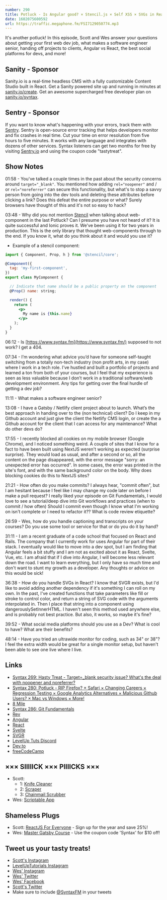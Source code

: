 ```yaml
---
number: 290
title: Potluck - Is Angular good? × Stencil.js × Self XSS × SVGs in React × Social Platforms for Devs × Project Handoff × Cleaning Knives × More!
date: 1602075600592
url: https://traffic.megaphone.fm/FSI7129050774.mp3
---
```


It's another potluck! In this episode, Scott and Wes answer your questions about getting your first web dev job, what makes a software engineer senior, handing off projects to clients, Angular vs React, the best social platforms for devs, and more!

## Sanity - Sponsor
Sanity.io is a real-time headless CMS with a fully customizable Content Studio built in React. Get a Sanity powered site up and running in minutes at [sanity.io/create](https://www.sanity.io/create). Get an awesome supercharged free developer plan on [sanity.io/syntax](https://www.sanity.io/syntax).

## Sentry - Sponsor
If you want to know what's happening with your errors, track them with [Sentry](https://sentry.io/). Sentry is open-source error tracking that helps developers monitor and fix crashes in real time. Cut your time on error resolution from five hours to five minutes. It works with any language and integrates with dozens of other services. Syntax listeners can get two months for free by visiting [Sentry.io](https://sentry.io/) and using the coupon code "tastytreat".

## Show Notes

01:58 - You've talked a couple times in the past about the security concerns around `target="_blank"`. You mentioned how adding `rel="noopener"` and / or `rel="noreferrer"` can secure this functionality, but what's to stop a savvy person from going into the dev tools and deleting these attributes before clicking a link? Does this defeat the entire purpose or what? Surely browsers have thought of this and it's not so easy to hack?

03:48 - Why did you not mention [Stencil](https://stenciljs.com/) when talking about web-component in the last Potluck? Can I presume you have not heard of it? It is quite successful and Ionic proves it. We've been using it for two years in production. This is the only library that thought web-components through to the end. If you know it, what do you think about it and would you use it?

* Example of a stencil component:

```jsx
import { Component, Prop, h } from '@stencil/core';

@Component({
  tag: 'my-first-component',
})
export class MyComponent {

  // Indicate that name should be a public property on the component
  @Prop() name: string;

  render() {
    return (
      <p>
        My name is {this.name}
      </p>
    );
  }
}
```

06:12 - Is [https://www.syntax.fm](https://www.syntax.fm/) supposed to not work? I get a 404.

07:34 - I’m wondering what advice you’d have for someone self-taught switching from a totally non-tech industry (non profit arts, in my case) where I work in a tech role. I’ve hustled and built a portfolio of projects and learned a ton from both of your courses, but I feel that my experience is seen as less valuable because I don’t work in a traditional software/web development environment. Any tips for getting over the final hurdle of getting a dev job?

11:11 - What makes a software engineer senior?

13:08 - I have a Gatsby / Netlify client project about to launch. What’s the best approach in handing over to the (non technical) client? Do I keep in my Github account and just give the client the Netlify CMS login, or create the a Github account for the client that I can access for any maintenance? What do other devs do?

17:55 - I recently blocked all cookies on my mobile browser (Google Chrome), and I noticed something weird. A couple of sites that I know for a fact to have been built using NextJS weren't working as expected (surprise surprise). They would load as usual, and after a second or so, all the content on the page disappeared, with the error message "sorry: an unexpected error has occurred". In some cases, the error was printed in the site's font, and with the same background color on the body. Why does blocking cookies do this to NextJS sites?

21:21 - How often do you make commits? I always hear, "commit often", but I am hesitant because I feel like I may change my code later on before I make a pull request? I really liked your episode on Git Fundamentals, I would love to see a tutorial/deep dive into Git workflows and practices (when to commit / how often) Should I commit even though I know what I'm working on isn't complete or I need to refactor it?? What is code review etiquette?

26:59 - Wes, how do you handle captioning and transcripts on your courses? Do you use some tool or service for that or do you do it by hand?	

31:11 - I am a recent graduate of a code school that focused on React and Rails. The company that I currently work for uses Angular for part of their stack. I eventually would like to move into a dev spot, but I am finding that Angular feels a bit stuffy and I am not as excited about it as React, Svelte, Vue, etc. I am afraid that if I dive into Angular, I will become less relevant down the road. I want to learn everything, but I only have so much time and don't want to stunt my growth as a developer. Any thoughts or advice on this would be sick!

36:38 - How do you handle SVGs in React? I know that SVGR exists, but I'd like to avoid adding another dependency if it's something I can roll on my own. In the past, I've created functions that take parameters like fill or stroke to control color, and return a string of SVG code with the arguments interpolated in. Then I place that string into a component using dangerouslySetInnerHTML. I haven't seen this method used anywhere else, and is probably not best practice. But also, it works, so maybe it's fine?

39:52 - What social media platforms should you use as a Dev? What is cool to have? What are their benefits?

48:14 - Have you tried an ultrawide monitor for coding, such as 34" or 38"? I feel the extra width would be great for a single monitor setup, but haven't been able to see one live where I live.

## Links
* [Syntax 269: Hasty Treat - Target=_blank security issue? What's the deal with noopener and noreferrer?](https://syntax.fm/show/269/hasty-treat-target-_blank-security-issue-what-s-the-deal-with-noopener-and-noreferrer)
* [Syntax 280: Potluck - RIP Firefox? × Safari × Changing Careers × Regression Testing × Google Analytics Alternatives × Malicious Github Users? × Mac vs Windows × More!](https://syntax.fm/show/280/potluck-rip-firefox-safari-changing-careers-regression-testing-google-analytics-alternatives-malicious-github-users-mac-vs-windows-more)
* [8 Mile](https://www.imdb.com/title/tt0298203/)
* [Syntax 286: Git Fundamentals](https://syntax.fm/show/286/git-fundamentals)
* [Rev](https://www.rev.com/)
* [Angular](https://angular.io/)
* [React](https://reactjs.org/)
* [Svelte](https://svelte.dev/)
* [SVGR](https://react-svgr.com/)
* [LevelUp Tuts Discord](https://discord.gg/ccMC6kB)
* [Dev.to](https://dev.to/)
* [freeCodeCamp](https://www.freecodecamp.org/)

## ××× SIIIIICK ××× PIIIICKS ×××
* Scott:
  * 1: [Knife Cleaner](https://amzn.to/3cFraY8)
  * 2: [Scraper](https://amzn.to/336AvVA)
  * 3: [Chainmail Scrubber](https://amzn.to/3mZtfCY)
* Wes: [Scriptable App](https://scriptable.app/)

## Shameless Plugs
* Scott: [ReactJS For Everyone](https://www.leveluptutorials.com/pro) - Sign up for the year and save 25%!
* Wes: [Master Gatsby Course](https://mastergatsby.com/) - Use the coupon code 'Syntax' for $10 off!

## Tweet us your tasty treats!
* [Scott's Instagram](https://www.instagram.com/stolinski/)
* [LevelUpTutorials Instagram](https://www.instagram.com/LevelUpTutorials/)
* [Wes' Instagram](https://www.instagram.com/wesbos/)
* [Wes' Twitter](https://twitter.com/wesbos)
* [Wes' Facebook](https://www.facebook.com/wesbos.developer)
* [Scott's Twitter](https://twitter.com/stolinski)
* Make sure to include [@SyntaxFM](https://twitter.com/SyntaxFM) in your tweets
